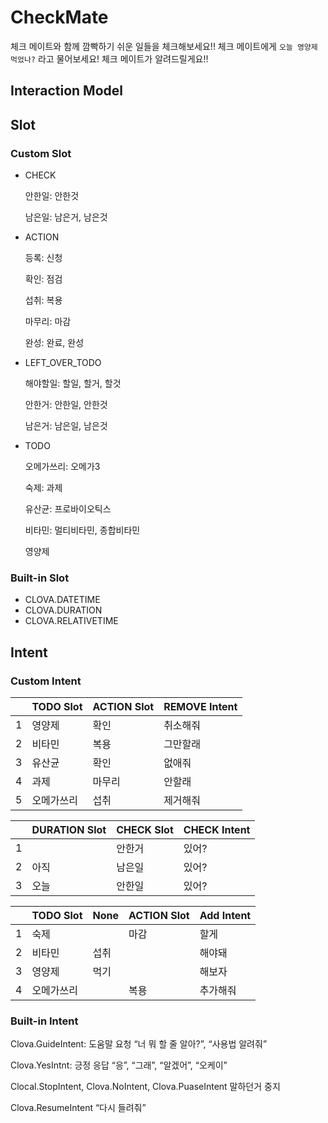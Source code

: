 # CheckMate
체크 메이트와 함께 깜빡하기 쉬운 일들을 체크해보세요!!
체크 메이트에게 `오늘 영양제 먹었나?` 라고 물어보세요! 체크 메이트가 알려드릴게요!!

## Interaction Model

## Slot

### Custom Slot

- CHECK
    
    안한일: 안한것
    
    남은일: 남은거, 남은것
    
- ACTION
    
    등록: 신청
    
    확인: 점검
    
    섭취: 복용
    
    마무리: 마감
    
    완성: 완료, 완성
    
- LEFT_OVER_TODO
    
    해야할일: 할일, 할거, 할것
    
    안한거: 안한일, 안한것
    
    남은거: 남은일, 남은것
    
- TODO
    
    오메가쓰리: 오메가3
    
    숙제: 과제
    
    유산균: 프로바이오틱스
    
    비타민: 멀티비타민, 종합비타민
    
    영양제
    

### Built-in Slot

- CLOVA.DATETIME
- CLOVA.DURATION
- CLOVA.RELATIVETIME

## Intent

### Custom Intent

|   | TODO Slot | ACTION Slot | REMOVE Intent|
|---|-----------|------|-------------|
| 1 |영양제	| 확인 |	취소해줘|
| 2 |비타민 |	복용 |	그만할래 |
| 3 |유산균	|확인|	없애줘|
| 4 |과제	|마무리|	안할래|
| 5 |오메가쓰리	|섭취|	제거해줘|

|   | DURATION Slot | CHECK Slot | CHECK Intent|
|---|-----------|------|-------------|
| 1 |        | 안한거      | 있어?         |
| 2 | 아직    | 남은일   | 있어?         |
| 3 | 오늘       | 안한일   | 있어?             |

|   | TODO Slot | None | ACTION Slot | Add Intent |
|---|-----------|------|-------------|------------|
| 1 | 숙제       |      | 마감         | 할게    |
| 2 | 비타민    | 섭취   |         | 해야돼        |
| 3 | 영양제       | 먹기   |             | 해보자        |
| 4 | 오메가쓰리     |      | 복용          | 추가해줘      |

### Built-in Intent

Clova.GuideIntent: 도움말 요청 “너 뭐 할 줄 알아?”, “사용법 알려줘”

Clova.YesIntnt: 긍정 응답 “응”, “그래”, “알겠어”, “오케이”

Clocal.StopIntent, Clova.NoIntent, Clova.PuaseIntent 말하던거 중지

Clova.ResumeIntent “다시 들려줘”